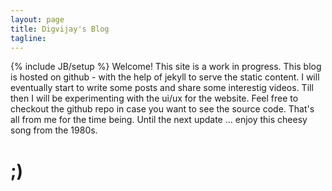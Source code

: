 ```yaml
---
layout: page
title: Digvijay's Blog
tagline: 
---
```

{% include JB/setup %}
Welcome!
This site is a work in progress. This blog is hosted on github - with the help of jekyll to serve the static content. 
I will eventually start to write some posts and share some interestig videos. Till then I will be experimenting with the ui/ux for the website.
Feel free to checkout the github repo in case you want to see the source code. That's all from me for the time being.
Until the next update ... enjoy this cheesy song from the 1980s. 
<h1>;)</h1>
